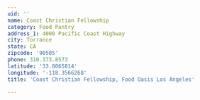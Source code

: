 ```yaml
---
uid: ''
name: Coast Christian Fellowship
category: Food Pantry
address_1: 4000 Pacific Coast Highway
city: Torrance
state: CA
zipcode: '90505'
phone: 310.373.8573
latitude: '33.8065814'
longitude: '-118.3566268'
title: 'Coast Christian Fellowship, Food Oasis Los Angeles'

---
```

